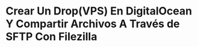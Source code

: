Crear Un Drop(VPS) En DigitalOcean Y Compartir Archivos A Través de SFTP Con Filezilla
======================

<p align="center">
    <img src="" width="" height="">
</p>